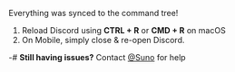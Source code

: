 Everything was synced to the command tree!

1. Reload Discord using **CTRL + R** or **CMD + R** on macOS
2. On Mobile, simply close & re-open Discord.

-# **Still having issues?** Contact [@Suno](<https://discord.com/users/1002377371892072498>) for help
